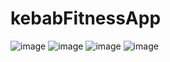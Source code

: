 # kebabFitnessApp
![image](https://user-images.githubusercontent.com/102230673/174459747-e1ffe94a-0eb5-4e8c-8eb2-d94cdeb93152.png)
![image](https://user-images.githubusercontent.com/102230673/174459751-f0072aab-5665-4c71-a618-c84410e05c0b.png)
![image](https://user-images.githubusercontent.com/102230673/174459762-0ee718ea-eaf8-46fc-92d9-b2b09df33a36.png)
![image](https://user-images.githubusercontent.com/102230673/174459769-f009f74c-1819-4c8c-a0f0-daa994a07cbc.png)
